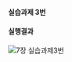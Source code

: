 #### 실습과제 3번 
#### 실행결과
![7장 실습과제3번](https://github.com/user-attachments/assets/75737903-fc37-47f9-9cd8-469b3017772b)
